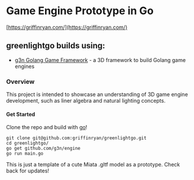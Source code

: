 # Game Engine Prototype in Go

[https://griffinryan.com/](https://griffinryan.com/)

## greenlightgo builds using:

- [g3n Golang Game Framework](http://g3n.rocks) - a 3D framework to build Golang game engines

### Overview

This project is intended to showcase an understanding of 3D game engine development, such as liner algebra and natural lighting concepts.

#### Get Started

Clone the repo and build with [go](https://github.com/golang/go)!

    git clone git@github.com:griffinryan/greenlightgo.git
    cd greenlightgo/
    go get github.com/g3n/engine
    go run main.go

This is just a template of a cute Miata .gltf model as a prototype. Check back for updates!

